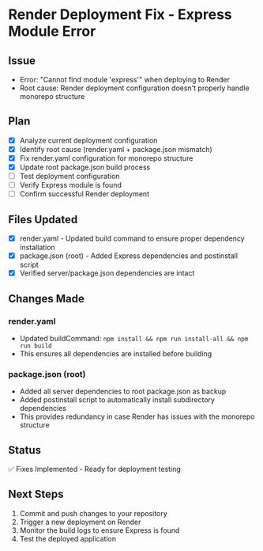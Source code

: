# Render Deployment Fix - Express Module Error

## Issue
- Error: "Cannot find module 'express'" when deploying to Render
- Root cause: Render deployment configuration doesn't properly handle monorepo structure

## Plan
- [x] Analyze current deployment configuration
- [x] Identify root cause (render.yaml + package.json mismatch)
- [x] Fix render.yaml configuration for monorepo structure
- [x] Update root package.json build process
- [ ] Test deployment configuration
- [ ] Verify Express module is found
- [ ] Confirm successful Render deployment

## Files Updated
- [x] render.yaml - Updated build command to ensure proper dependency installation
- [x] package.json (root) - Added Express dependencies and postinstall script
- [x] Verified server/package.json dependencies are intact

## Changes Made

### render.yaml
- Updated buildCommand: `npm install && npm run install-all && npm run build`
- This ensures all dependencies are installed before building

### package.json (root)
- Added all server dependencies to root package.json as backup
- Added postinstall script to automatically install subdirectory dependencies
- This provides redundancy in case Render has issues with the monorepo structure

## Status
✅ Fixes Implemented - Ready for deployment testing

## Next Steps
1. Commit and push changes to your repository
2. Trigger a new deployment on Render
3. Monitor the build logs to ensure Express is found
4. Test the deployed application
